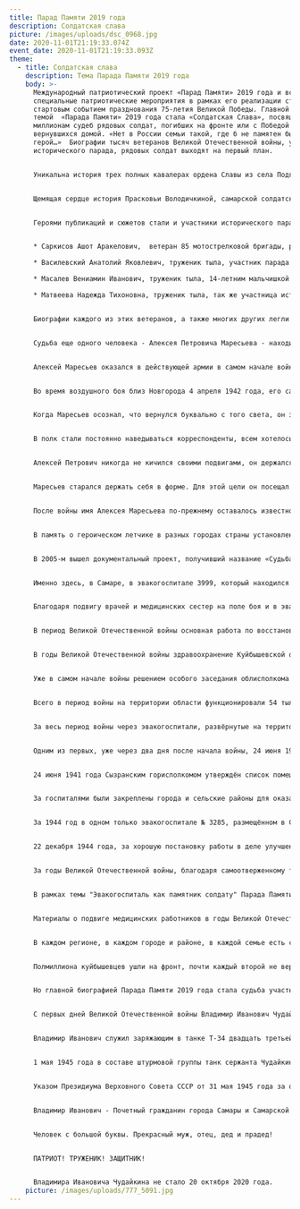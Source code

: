```yaml
---
title: Парад Памяти 2019 года
description: Солдатская слава
picture: /images/uploads/dsc_0968.jpg
date: 2020-11-01T21:19:33.074Z
event_date: 2020-11-01T21:19:33.093Z
theme:
  - title: Солдатская слава
    description: Тема Парада Памяти 2019 года
    body: >-
      Международный патриотический проект «Парад Памяти» 2019 года и все
      специальные патриотические мероприятия в рамках его реализации стали
      стартовым событием празднования 75-летия Великой Победы. Главной
      темой  «Парада Памяти» 2019 года стала «Солдатская Слава», посвященная
      миллионам судеб рядовых солдат, погибших на фронте или с Победой
      вернувшихся домой. «Нет в России семьи такой, где б не памятен был свой
      герой…»  Биографии тысяч ветеранов Великой Отечественной войны, участников
      исторического парада, рядовых солдат выходят на первый план. 


      Уникальна история трех полных кавалерах ордена Славы из села Подгоры Волжского района Самарской области - Дёгтеве Сергее Сергеевиче, Родимове Николае Ефимовиче, Шамине Михаиле Кузьмиче. Это село единственное в Советском Союзе, где на одной улице жили сразу три полных кавалера ордена. Их биографии и военные истории также легли в основу специальных патриотических мероприятий. 


      Щемящая сердце история Прасковьи Володичкиной, самарской солдатской матери девяти сыновей, ушедших в 1941-ом на фронт Великой Отечественной войны. Шестеро погибли на фронте.  Трое вернулись после Победы в родное село тяжело раненными и тоже вскоре скончались. Прасковья Еремеевна не дождалась возвращения своих троих последних сыновей. После пятой похоронки сердце матери не выдержало. Для поселка Алексеевка городского округа Кинель она стала легендой, а позже ее трагедия стала известна далеко за пределами Самарской области. В доме, где жила семья, основали музей и назвали в честь них улицу. А в год 50-летия Великой Победы этой семье был установлен памятник.


      Героями публикаций и сюжетов стали и участники исторического парада, которых, к сожалению, осталось совсем немного:


      * Саркисов Ашот Аракелович,  ветеран 85 мотострелковой бригады, российский ученый и военный деятель, академик РАН, вице – адмирал, участник Парада 7 ноября 1941 в Куйбышеве, в настоящее время проживающий в Москве.

      * Василевский Анатолий Яковлевич, труженик тыла, участник парада 7 ноября 1941 года, проживающий в пансионате для ветеранов войны и труда Дубового Умета.

      * Масалев Вениамин Иванович, труженик тыла, 14-летним мальчишкой прошел по площади имени Куйбышева в составе трудовых резервов, называющий  парад одним из самых ярких воспоминаний в своей жизни.

      * Матвеева Надежда Тихоновна, труженик тыла, так же участница исторического парада 7 ноября 1941 года.


      Биографии каждого из этих ветеранов, а также многих других легли в основу тысяч специальных патриотических мероприятий Парада Памяти 2019 года.


      Судьба еще одного человека - Алексея Петровича Маресьева - находится на стыке основной и дополнительной темы Парада, которая посвящена подвигу врачей и приурочена 100-летию Самарского государственного медицинского университета - "Эвакогоспиталь как памятник солдату". 


      Алексей Маресьев оказался в действующей армии в самом начале войны. Первый бой совершил в небе Украины и весной 1942-го  уже имел на своем счету три сбитых немецких самолета. В апреле того же года случилось то, что круто изменило его судьбу, одновременно стало испытанием его силы воли и жажды жизни.


      Во время воздушного боя близ Новгорода 4 апреля 1942 года, его самолет был сбит. Тяжело раненый Маресьев был вынужден посадить машину. Он думал, что дотянул до линии фронта, но очень быстро понял, что находится в тылу врага. Идти он не мог, раненые ноги не слушались. Тогда он начал ползти, и целых восемнадцать суток пробирался к своим. Едой ему служили кора деревьев, ягоды и шишки, которые  попадались по пути. Обессиленный он дополз до деревни Плав под Валдаем. Тут его и заметили местные жители, но не подобрали, потому что приняли за фашиста. Потом на чуть живого летчика наткнулись мальчишки этой же деревеньки. Благодаря Сереже Малину и Саше Вихрову он был доставлен в деревню. Они пытались его выхаживать, но доктора в селе не было, поэтому летчику становилось все хуже. В госпитале Самары Маресьев оказался через десять дней, где ему диагностировали гангрену и заражение крови. Он лежал в коридоре, на каталке, которая должна была отвезти его в морг. И если бы не участие профессора Теребинского, который проходил мимо и обратил внимание на молодого еле живого военного, неизвестно, чем бы закончилась история жизни героя Маресьева. Профессор приказал немедленно отвезти его в операционную и ампутировал обе ноги по голень. Но самое главное, что жизнь его была спасена. 


      Когда Маресьев осознал, что вернулся буквально с того света, он захотел жить с удвоенной силой. Алексей Петрович начал тренироваться, учиться ходить и даже танцевать на протезах и всеми силами добивался возвращения в действующую армию. В феврале 1943-го он снова полетел, на этот раз его зачислили в Гвардейский истребительный авиаполк. В июле того же года Маресьев сумел прикрыть двух советских летчиков и сбить одновременно два истребителя фашистов. Он получил звание Герой Советского Союза, и его имя узнала вся страна.


      В полк стали постоянно наведываться корреспонденты, всем хотелось написать о летчике, воюющем без ног. Был среди них и Борис Полевой, который описал историю жизни Маресьева к книге «Повесть о настоящем человеке».


      Алексей Петрович никогда не кичился своими подвигами, он держался скромно и не использовал в личных целях ни свое служебное положение, ни геройское звание. Только один раз он воспользовался своими привилегиями, и это касалось его личной жизни. Перед самым окончанием войны Алексей увидел девушку, которая ему очень понравилась. Единственное, что он знал о ней, это место службы – Главный штаб ВВС. Он не подошел к ней, потому что стеснялся своей инвалидности, к тому же не знал, замужем она или нет. Тогда он и использовал свое служебное положение. Пошел в отдел кадров, где ему сказали, что Ольга Викторовна не замужем. Спустя месяц влюбленный герой уже предложил девушке руку и сердце. Со своей супругой он прожил всю жизнь, которая была долгой и счастливой. В 1946 году у них родился сын Виктор, спустя 12 лет, еще один сын Алексей. 


      Маресьев старался держать себя в форме. Для этой цели он посещал бассейн, летом катался на велосипеде, зимой предпочитал лыжи и коньки. Он отлично плавал, мог запросто переплыть Волгу, причем за рекордное время.


      После войны имя Алексея Маресьева по-прежнему оставалось известно всему Советскому Союзу. Тем более, что вышла книга Бориса Полевого, который был лично знаком с героическим летчиком. Однако сам Маресьев с присущей ему скромностью говорил, что войну прошли все, и что на свете много других героев, которым на жизненном пути не встретился Полевой.


      В память о героическом летчике в разных городах страны установлены памятники, его именем названы улицы и проспекты. «Повесть о настоящем человеке» была экранизирована и фильм полюбили миллионы зрителей. Роль главного героя досталась Павлу Кадочникову, хотя по задумке режиссера ее должен был исполнить сам Маресьев. В 1960 году Государственный академический Большой театр России поставил оперу Сергея Прокофьева о его судьбе «Повесть о настоящем человеке».


      В 2005-м вышел документальный проект, получивший название «Судьба настоящего человека».


      Именно здесь, в Самаре, в эвакогоспитале 3999, который находился неподалеку от площади Куйбышева, летчик Алексей Маресьев, после тяжелого ранения, обморожения и ампутации конечностей лечился и учился заново ходить, на протезах. В санатории имени Чкалова наши самарские врачи помогли Алексею Петровичу вернуться в строй и даже научиться танцевать, что бы убедить летную комиссию дать разрешение вернуться на фронт. А потом он вернулся в небо и начал летать и сбил еще 7 вражеских самолетов. За что ему было присвоено звание Героя Советского Союза.  Маресьев стал примером стойкости и мужества для тысяч покалеченных войной солдат. 


      Благодаря подвигу врачей и медицинских сестер на поле боя и в эвакогоспиталях были спасены миллионы человеческих судеб. 


      В период Великой Отечественной войны основная работа по восстановлению здоровья раненых и больных бойцов и командиров Красной Армии была возложена на тыловые эвакуационные госпитали. В этих целях на территории СССР осуществлялось формирование обширной сети эвакогоспиталей, в которых лечились эвакуированные с фронта раненые и больные военнослужащие Красной Армии.


      В годы Великой Отечественной войны здравоохранение Куйбышевской области выдержало тяжелейшие испытания.


      Уже в самом начале войны решением особого заседания облисполкома № 403 от 20 октября 1941 года при Куйбышевском облздравотделе был создан отдел эвакуационных госпиталей (ОЭГ).


      Всего в период войны на территории области функционировали 54 тыловых госпиталя, из которых 40 были сформированы облздравотделом по заданию наркомата здравоохранения  СССР, 2 приняты от наркомата обороны и 12 развёрнуты после их эвакуации из западных районов страны.


      За весь период войны через эвакогоспитали, развёрнутые на территории области, прошли 181850 раненых и 19317 больных. 


      Одним из первых, уже через два дня после начала войны, 24 июня 1941 года в общежитиях Куйбышевского сельскохозяйственного института, расположенных в посёлке Усть-Кинельский, развернул работу эвакогоспиталь № 1653. 27 июня 1941 года в него поступили первые раненые.


      24 июня 1941 года Сызранским горисполкомом утверждён список помещений, подлежащих передаче под размещение госпиталей: здания горнонефтяного техникума и его общежития, средних школ №№ 1 и 2, фельдшерской школы, трикотажного техникума, железнодорожной школы №5. 17 июля 1941 года в г. Сызрань прибыл первый санитарный поезд с ранеными.


      За госпиталями были закреплены города и сельские районы для оказания шефской помощи, созданы группы доноров. Постоянно проводились недели помощи госпиталям по обеспечению их дровами, медикаментами, бытовыми принадлежностями, продуктами питания, с широким привлечением шефствующих предприятий, организаций, совхозов и колхозов. 


      За 1944 год в одном только эвакогоспитале № 3285, размещённом в Сергиевском районе, для находящихся на излечении больных проведено 45 лекций и докладов, концертов – 45, киносеансов – 96, шахматно-шашечных турниров – 24.


      22 декабря 1944 года, за хорошую постановку работы в деле улучшения медицинского обслуживания сельского населения и успешное выполнение санитарно-оздоровительных мероприятий в годы Великой Отечественной войны, самоотверженный труд по восстановлению здоровья раненых бойцов и офицеров Красной Армии, а также активную помощь, оказываемую эвакогоспиталям в обслуживании раненых военнослужащих, почётными грамотами Куйбышевского облисполкома и обкома ВКП(б) награждены 23 коллектива медико-санитарных учреждений и 21 медицинский работник, 196 работников эвакогоспиталей, 18 руководителей трестов и заводов, партийных работников, общественников, актёров театра.


      За годы Великой Отечественной войны, благодаря самоотверженному труду персонала эвакогоспиталей, в ряды Красной Армии возвращены 70,6% раненых; в госпиталях области на основе методов лечения раненых подготовлено 224 научных работы.


      В рамках темы "Эвакогоспиталь как памятник солдату" Парада Памяти 2019 года в преддверии парада в Самарском медицинском университете открыта выставка, посвященная подвигу медицинских работников в годы Великой Отечественной войны. Информация о выпускниках вуза – участниках и ветеранах Великой Отечественной войны, сотрудниках эвакогоспиталей на территории только Самарской области легла в ее основу.


      Материалы о подвиге медицинских работников в годы Великой Отечественной войны также размещены на информационных стендах в медицинских учреждениях региона. Особый акцент сделан на учебные заведения, в которых в военные годы располагались эвакогоспиталя. 


      В каждом регионе, в каждом городе и районе, в каждой семье есть свои герои, земляки, те, о ком можно и нужно рассказывать и чья судьба должна стать примером для подрастающего поколения. 


      Полмиллиона куйбышевцев ушли на фронт, почти каждый второй не вернулся домой. Среди наших земляков -258 Героев Советского Союза и 41 полный кавалер ордена Боевой Славы. Наш город так же прославили сотни тысяч тружеников тыла, которые дали фронту десятки тысяч самолетов, минометов, снарядов, военной техники. Четверть миллиона куйбышевских тружеников тыла за доблестный труд в годы войны были награждены орденами и медалями, 312 человек стали Героями Социалистического Труда, 11 – полными кавалерами ордена Трудовой Славы.


      Но главной биографией Парада Памяти 2019 года стала судьба участника исторического парада 7 ноября 1941 года в Запасной столице, танкиста легендарного танка Т-34, кавалера орденов Ленина и «Отечественной Войны» 1 степени, обладателя медалей «За освобождение Варшавы», «За взятие Берлина», «За победу над Германией в Великой Отечественной войне», «За участие в военном параде в День Победы», последнего живого Героя 3-ей ударной армии, водрузившей Знамя Победы над Рейхстагом, жителя Запасной столицы, Героя Советского Союза  Владимира Ивановича Чудайкина.


      С первых дней Великой Отечественной войны Владимир Иванович Чудайкин стремился попасть на фронт. Работников авиационного завода на фронт не брали. Только в апреле 1944 года обманом и хитростью Владимиру Ивановичу удалось попасть в ряды действующей Армии. После окончания курсов он попал на фронт.


      Владимир Иванович служил заряжающим в танке Т-34 двадцать третьей танковой бригады. 


      1 мая 1945 года в составе штурмовой группы танк сержанта Чудайкина двигался впереди наступающих подразделений, обеспечивая атаку пехоты и уничтожая огневые точки противника в здании Рейхстага. Во время боя, прорвавшийся вперед танк был подбит и загорелся, мешая продвижению танка Чудайкина. Тогда, сержант Чудайкин выскочил из своего танка, помог экипажу горевшего танка выбраться из машины и потушить пожар, а затем эвакуировал поврежденную машину с поля боя. Во время этих действий Владимир Иванович был ранен и контужен, но продолжил бой, обеспечивая огнем своего танка продвижение пехоты и водружение Знамени Победы над Рейхстагом.


      Указом Президиума Верховного Совета СССР от 31 мая 1945 года за образцовое выполнение боевых заданий командования и проявленные мужество и героизм в боях с немецко-фашисткими захватчиками старшине Чудайкину Владимиру Ивановичу было присвоено звание Героя Советского Союза с вручением Ордена Ленина и медали «Золотая звезда».


      Владимир Иванович - Почетный гражданин города Самары и Самарской области, председатель Совет ветеранов войны, труда, вооруженных сил и правоохранительных органов Кировского района города, ветеран Металлургического завода. Выдающийся человек удивительной судьбы, который и своим героическим подвигом на фронте, и ратным трудом на заводе, а так же активной патриотической работой с подрастающим поколением показывает пример, каким должен быть настоящий гражданин своей страны. 


      Человек с большой буквы. Прекрасный муж, отец, дед и прадед!


      ПАТРИОТ! ТРУЖЕНИК! ЗАЩИТНИК!


      Владимира Ивановича Чудайкина не стало 20 октября 2020 года.
    picture: /images/uploads/777_5091.jpg
---
```


